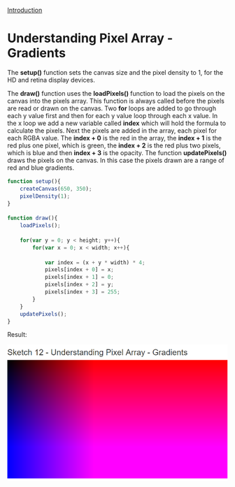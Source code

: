 [Introduction](../)

# Understanding Pixel Array - Gradients

The **setup()** function sets the canvas size and the pixel density to 1, for the HD and retina display devices.

The **draw()** function uses the **loadPixels()** function to load the pixels on the canvas into the pixels array. This function is always called before the pixels are read or drawn on the canvas. Two **for** loops are added to go through each y value first and then for each y value loop through each x value. In the x loop we add a new variable called **index** which will hold the formula to calculate the pixels. Next the pixels are added in the array, each pixel for each RGBA value. The **index + 0** is the red in the array, the **index + 1** is the red plus one pixel, which is green, the **index + 2** is the red plus two pixels, which is blue and then **index + 3** is the opacity. The function **updatePixels()** draws the pixels on the canvas. In this case the pixels drawn are a range of red and blue gradients.

```js
function setup(){
    createCanvas(650, 350);
    pixelDensity(1);
}

function draw(){
    loadPixels();

    for(var y = 0; y < height; y++){
        for(var x = 0; x < width; x++){

            var index = (x + y * width) * 4;
            pixels[index + 0] = x;
            pixels[index + 1] = 0;
            pixels[index + 2] = y;
            pixels[index + 3] = 255;
        }
    }
    updatePixels();
}
```

Result:

![Pixel Array](img/Sketch12.PNG?raw=true "Pixel Array")
